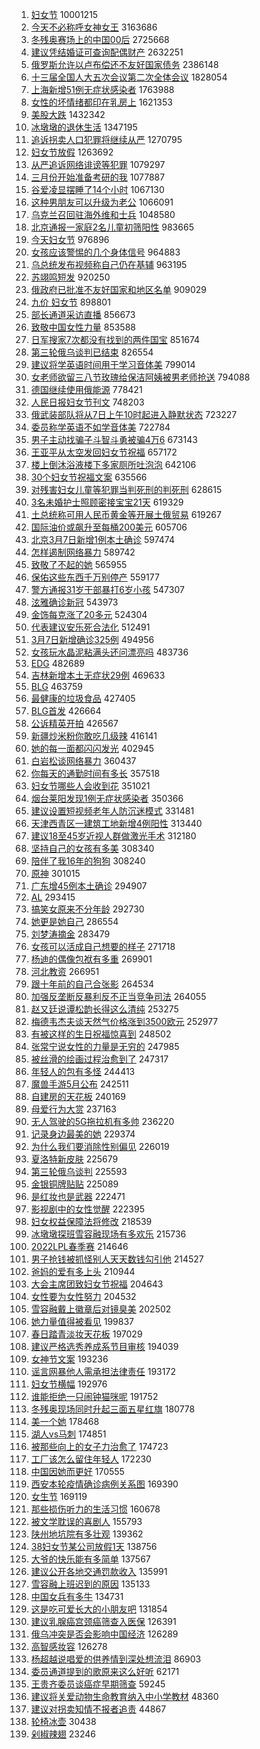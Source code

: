 1. [妇女节](https://s.weibo.com//weibo?q=%23%E5%A6%87%E5%A5%B3%E8%8A%82%23&Refer=top) 10001215
2. [今天不必称呼女神女王](https://s.weibo.com//weibo?q=%23%E4%BB%8A%E5%A4%A9%E4%B8%8D%E5%BF%85%E7%A7%B0%E5%91%BC%E5%A5%B3%E7%A5%9E%E5%A5%B3%E7%8E%8B%23&Refer=top) 3163686
3. [冬残奥赛场上的中国00后](https://s.weibo.com//weibo?q=%23%E5%86%AC%E6%AE%8B%E5%A5%A5%E8%B5%9B%E5%9C%BA%E4%B8%8A%E7%9A%84%E4%B8%AD%E5%9B%BD00%E5%90%8E%23&Refer=top) 2725668
4. [建议凭结婚证可查询配偶财产](https://s.weibo.com//weibo?q=%23%E5%BB%BA%E8%AE%AE%E5%87%AD%E7%BB%93%E5%A9%9A%E8%AF%81%E5%8F%AF%E6%9F%A5%E8%AF%A2%E9%85%8D%E5%81%B6%E8%B4%A2%E4%BA%A7%23&Refer=top) 2632251
5. [俄罗斯允许以卢布偿还不友好国家债务](https://s.weibo.com//weibo?q=%23%E4%BF%84%E7%BD%97%E6%96%AF%E5%85%81%E8%AE%B8%E4%BB%A5%E5%8D%A2%E5%B8%83%E5%81%BF%E8%BF%98%E4%B8%8D%E5%8F%8B%E5%A5%BD%E5%9B%BD%E5%AE%B6%E5%80%BA%E5%8A%A1%23&Refer=top) 2386148
6. [十三届全国人大五次会议第二次全体会议](https://s.weibo.com//weibo?q=%23%E5%8D%81%E4%B8%89%E5%B1%8A%E5%85%A8%E5%9B%BD%E4%BA%BA%E5%A4%A7%E4%BA%94%E6%AC%A1%E4%BC%9A%E8%AE%AE%E7%AC%AC%E4%BA%8C%E6%AC%A1%E5%85%A8%E4%BD%93%E4%BC%9A%E8%AE%AE%23&Refer=top) 1828054
7. [上海新增51例无症状感染者](https://s.weibo.com//weibo?q=%23%E4%B8%8A%E6%B5%B7%E6%96%B0%E5%A2%9E51%E4%BE%8B%E6%97%A0%E7%97%87%E7%8A%B6%E6%84%9F%E6%9F%93%E8%80%85%23&Refer=top) 1763988
8. [女性的坏情绪都印在乳房上](https://s.weibo.com//weibo?q=%E5%A5%B3%E6%80%A7%E7%9A%84%E5%9D%8F%E6%83%85%E7%BB%AA%E9%83%BD%E5%8D%B0%E5%9C%A8%E4%B9%B3%E6%88%BF%E4%B8%8A&Refer=top) 1621353
9. [美股大跌](https://s.weibo.com//weibo?q=%23%E7%BE%8E%E8%82%A1%E5%A4%A7%E8%B7%8C%23&Refer=top) 1432342
10. [冰墩墩的退休生活](https://s.weibo.com//weibo?q=%23%E5%86%B0%E5%A2%A9%E5%A2%A9%E7%9A%84%E9%80%80%E4%BC%91%E7%94%9F%E6%B4%BB%23&Refer=top) 1347195
11. [追诉拐卖人口犯罪将继续从严](https://s.weibo.com//weibo?q=%23%E8%BF%BD%E8%AF%89%E6%8B%90%E5%8D%96%E4%BA%BA%E5%8F%A3%E7%8A%AF%E7%BD%AA%E5%B0%86%E7%BB%A7%E7%BB%AD%E4%BB%8E%E4%B8%A5%23&Refer=top) 1270795
12. [妇女节放假](https://s.weibo.com//weibo?q=%23%E5%A6%87%E5%A5%B3%E8%8A%82%E6%94%BE%E5%81%87%23&Refer=top) 1263692
13. [从严追诉网络诽谤等犯罪](https://s.weibo.com//weibo?q=%23%E4%BB%8E%E4%B8%A5%E8%BF%BD%E8%AF%89%E7%BD%91%E7%BB%9C%E8%AF%BD%E8%B0%A4%E7%AD%89%E7%8A%AF%E7%BD%AA%23&Refer=top) 1079297
14. [三月份开始准备考研的我](https://s.weibo.com//weibo?q=%23%E4%B8%89%E6%9C%88%E4%BB%BD%E5%BC%80%E5%A7%8B%E5%87%86%E5%A4%87%E8%80%83%E7%A0%94%E7%9A%84%E6%88%91%23&Refer=top) 1077887
15. [谷爱凌显摆睡了14个小时](https://s.weibo.com//weibo?q=%23%E8%B0%B7%E7%88%B1%E5%87%8C%E6%98%BE%E6%91%86%E7%9D%A1%E4%BA%8614%E4%B8%AA%E5%B0%8F%E6%97%B6%23&Refer=top) 1067130
16. [这种男朋友可以升级为老公](https://s.weibo.com//weibo?q=%23%E8%BF%99%E7%A7%8D%E7%94%B7%E6%9C%8B%E5%8F%8B%E5%8F%AF%E4%BB%A5%E5%8D%87%E7%BA%A7%E4%B8%BA%E8%80%81%E5%85%AC%23&Refer=top) 1066091
17. [乌克兰召回驻海外维和士兵](https://s.weibo.com//weibo?q=%23%E4%B9%8C%E5%85%8B%E5%85%B0%E5%8F%AC%E5%9B%9E%E9%A9%BB%E6%B5%B7%E5%A4%96%E7%BB%B4%E5%92%8C%E5%A3%AB%E5%85%B5%23&Refer=top) 1048580
18. [北京通报一家庭2名儿童初筛阳性](https://s.weibo.com//weibo?q=%23%E5%8C%97%E4%BA%AC%E9%80%9A%E6%8A%A5%E4%B8%80%E5%AE%B6%E5%BA%AD2%E5%90%8D%E5%84%BF%E7%AB%A5%E5%88%9D%E7%AD%9B%E9%98%B3%E6%80%A7%23&Refer=top) 983665
19. [今天妇女节](https://s.weibo.com//weibo?q=%E4%BB%8A%E5%A4%A9%E5%A6%87%E5%A5%B3%E8%8A%82&Refer=top) 976896
20. [女孩应该警惕的几个身体信号](https://s.weibo.com//weibo?q=%23%E5%A5%B3%E5%AD%A9%E5%BA%94%E8%AF%A5%E8%AD%A6%E6%83%95%E7%9A%84%E5%87%A0%E4%B8%AA%E8%BA%AB%E4%BD%93%E4%BF%A1%E5%8F%B7%23&Refer=top) 964883
21. [乌总统发布视频称自己仍在基辅](https://s.weibo.com//weibo?q=%23%E4%B9%8C%E6%80%BB%E7%BB%9F%E5%8F%91%E5%B8%83%E8%A7%86%E9%A2%91%E7%A7%B0%E8%87%AA%E5%B7%B1%E4%BB%8D%E5%9C%A8%E5%9F%BA%E8%BE%85%23&Refer=top) 963195
22. [苏翊鸣短发](https://s.weibo.com//weibo?q=%23%E8%8B%8F%E7%BF%8A%E9%B8%A3%E7%9F%AD%E5%8F%91%23&Refer=top) 920250
23. [俄政府已批准不友好国家和地区名单](https://s.weibo.com//weibo?q=%23%E4%BF%84%E6%94%BF%E5%BA%9C%E5%B7%B2%E6%89%B9%E5%87%86%E4%B8%8D%E5%8F%8B%E5%A5%BD%E5%9B%BD%E5%AE%B6%E5%92%8C%E5%9C%B0%E5%8C%BA%E5%90%8D%E5%8D%95%23&Refer=top) 909029
24. [九价 妇女节](https://s.weibo.com//weibo?q=%E4%B9%9D%E4%BB%B7%20%E5%A6%87%E5%A5%B3%E8%8A%82&Refer=top) 898801
25. [部长通道采访直播](https://s.weibo.com//weibo?q=%23%E9%83%A8%E9%95%BF%E9%80%9A%E9%81%93%E9%87%87%E8%AE%BF%E7%9B%B4%E6%92%AD%23&Refer=top) 856673
26. [致敬中国女性力量](https://s.weibo.com//weibo?q=%E8%87%B4%E6%95%AC%E4%B8%AD%E5%9B%BD%E5%A5%B3%E6%80%A7%E5%8A%9B%E9%87%8F&Refer=top) 853588
27. [日军搜家7次都没有找到的两件国宝](https://s.weibo.com//weibo?q=%23%E6%97%A5%E5%86%9B%E6%90%9C%E5%AE%B67%E6%AC%A1%E9%83%BD%E6%B2%A1%E6%9C%89%E6%89%BE%E5%88%B0%E7%9A%84%E4%B8%A4%E4%BB%B6%E5%9B%BD%E5%AE%9D%23&Refer=top) 851674
28. [第三轮俄乌谈判已结束](https://s.weibo.com//weibo?q=%23%E7%AC%AC%E4%B8%89%E8%BD%AE%E4%BF%84%E4%B9%8C%E8%B0%88%E5%88%A4%E5%B7%B2%E7%BB%93%E6%9D%9F%23&Refer=top) 826554
29. [建议将学英语时间用于学习音体美](https://s.weibo.com//weibo?q=%23%E5%BB%BA%E8%AE%AE%E5%B0%86%E5%AD%A6%E8%8B%B1%E8%AF%AD%E6%97%B6%E9%97%B4%E7%94%A8%E4%BA%8E%E5%AD%A6%E4%B9%A0%E9%9F%B3%E4%BD%93%E7%BE%8E%23&Refer=top) 799014
30. [女老师欲留三八节玫瑰给保洁阿姨被男老师抢送](https://s.weibo.com//weibo?q=%23%E5%A5%B3%E8%80%81%E5%B8%88%E6%AC%B2%E7%95%99%E4%B8%89%E5%85%AB%E8%8A%82%E7%8E%AB%E7%91%B0%E7%BB%99%E4%BF%9D%E6%B4%81%E9%98%BF%E5%A7%A8%E8%A2%AB%E7%94%B7%E8%80%81%E5%B8%88%E6%8A%A2%E9%80%81%23&Refer=top) 794088
31. [德国继续使用俄能源](https://s.weibo.com//weibo?q=%23%E5%BE%B7%E5%9B%BD%E7%BB%A7%E7%BB%AD%E4%BD%BF%E7%94%A8%E4%BF%84%E8%83%BD%E6%BA%90%23&Refer=top) 778421
32. [人民日报妇女节刊文](https://s.weibo.com//weibo?q=%23%E4%BA%BA%E6%B0%91%E6%97%A5%E6%8A%A5%E5%A6%87%E5%A5%B3%E8%8A%82%E5%88%8A%E6%96%87%23&Refer=top) 748203
33. [俄武装部队将从7日上午10时起进入静默状态](https://s.weibo.com//weibo?q=%23%E4%BF%84%E6%AD%A6%E8%A3%85%E9%83%A8%E9%98%9F%E5%B0%86%E4%BB%8E7%E6%97%A5%E4%B8%8A%E5%8D%8810%E6%97%B6%E8%B5%B7%E8%BF%9B%E5%85%A5%E9%9D%99%E9%BB%98%E7%8A%B6%E6%80%81%23&Refer=top) 723227
34. [委员称学英语不如学音体美](https://s.weibo.com//weibo?q=%23%E5%A7%94%E5%91%98%E7%A7%B0%E5%AD%A6%E8%8B%B1%E8%AF%AD%E4%B8%8D%E5%A6%82%E5%AD%A6%E9%9F%B3%E4%BD%93%E7%BE%8E%23&Refer=top) 722784
35. [男子主动找骗子斗智斗勇被骗4万6](https://s.weibo.com//weibo?q=%23%E7%94%B7%E5%AD%90%E4%B8%BB%E5%8A%A8%E6%89%BE%E9%AA%97%E5%AD%90%E6%96%97%E6%99%BA%E6%96%97%E5%8B%87%E8%A2%AB%E9%AA%974%E4%B8%876%23&Refer=top) 673143
36. [王亚平从太空发回妇女节祝福](https://s.weibo.com//weibo?q=%23%E7%8E%8B%E4%BA%9A%E5%B9%B3%E4%BB%8E%E5%A4%AA%E7%A9%BA%E5%8F%91%E5%9B%9E%E5%A6%87%E5%A5%B3%E8%8A%82%E7%A5%9D%E7%A6%8F%23&Refer=top) 657172
37. [楼上倒沐浴液楼下多家厕所吐泡泡](https://s.weibo.com//weibo?q=%23%E6%A5%BC%E4%B8%8A%E5%80%92%E6%B2%90%E6%B5%B4%E6%B6%B2%E6%A5%BC%E4%B8%8B%E5%A4%9A%E5%AE%B6%E5%8E%95%E6%89%80%E5%90%90%E6%B3%A1%E6%B3%A1%23&Refer=top) 642106
38. [30个妇女节祝福文案](https://s.weibo.com//weibo?q=%2330%E4%B8%AA%E5%A6%87%E5%A5%B3%E8%8A%82%E7%A5%9D%E7%A6%8F%E6%96%87%E6%A1%88%23&Refer=top) 635566
39. [对残害妇女儿童等犯罪当判死刑的判死刑](https://s.weibo.com//weibo?q=%23%E5%AF%B9%E6%AE%8B%E5%AE%B3%E5%A6%87%E5%A5%B3%E5%84%BF%E7%AB%A5%E7%AD%89%E7%8A%AF%E7%BD%AA%E5%BD%93%E5%88%A4%E6%AD%BB%E5%88%91%E7%9A%84%E5%88%A4%E6%AD%BB%E5%88%91%23&Refer=top) 628615
40. [3名未婚护士照顾密接宝宝21天](https://s.weibo.com//weibo?q=%233%E5%90%8D%E6%9C%AA%E5%A9%9A%E6%8A%A4%E5%A3%AB%E7%85%A7%E9%A1%BE%E5%AF%86%E6%8E%A5%E5%AE%9D%E5%AE%9D21%E5%A4%A9%23&Refer=top) 619329
41. [土总统称可用人民币黄金等开展土俄贸易](https://s.weibo.com//weibo?q=%23%E5%9C%9F%E6%80%BB%E7%BB%9F%E7%A7%B0%E5%8F%AF%E7%94%A8%E4%BA%BA%E6%B0%91%E5%B8%81%E9%BB%84%E9%87%91%E7%AD%89%E5%BC%80%E5%B1%95%E5%9C%9F%E4%BF%84%E8%B4%B8%E6%98%93%23&Refer=top) 619267
42. [国际油价或飙升至每桶200美元](https://s.weibo.com//weibo?q=%23%E5%9B%BD%E9%99%85%E6%B2%B9%E4%BB%B7%E6%88%96%E9%A3%99%E5%8D%87%E8%87%B3%E6%AF%8F%E6%A1%B6200%E7%BE%8E%E5%85%83%23&Refer=top) 605706
43. [北京3月7日新增1例本土确诊](https://s.weibo.com//weibo?q=%23%E5%8C%97%E4%BA%AC3%E6%9C%887%E6%97%A5%E6%96%B0%E5%A2%9E1%E4%BE%8B%E6%9C%AC%E5%9C%9F%E7%A1%AE%E8%AF%8A%23&Refer=top) 597474
44. [怎样遏制网络暴力](https://s.weibo.com//weibo?q=%23%E6%80%8E%E6%A0%B7%E9%81%8F%E5%88%B6%E7%BD%91%E7%BB%9C%E6%9A%B4%E5%8A%9B%23&Refer=top) 589742
45. [致敬了不起的她](https://s.weibo.com//weibo?q=%23%E8%87%B4%E6%95%AC%E4%BA%86%E4%B8%8D%E8%B5%B7%E7%9A%84%E5%A5%B9%23&Refer=top) 565955
46. [保佑这些东西千万别停产](https://s.weibo.com//weibo?q=%E4%BF%9D%E4%BD%91%E8%BF%99%E4%BA%9B%E4%B8%9C%E8%A5%BF%E5%8D%83%E4%B8%87%E5%88%AB%E5%81%9C%E4%BA%A7&Refer=top) 559177
47. [警方通报31岁干部暴打6岁小孩](https://s.weibo.com//weibo?q=%23%E8%AD%A6%E6%96%B9%E9%80%9A%E6%8A%A531%E5%B2%81%E5%B9%B2%E9%83%A8%E6%9A%B4%E6%89%936%E5%B2%81%E5%B0%8F%E5%AD%A9%23&Refer=top) 547307
48. [泫雅确诊新冠](https://s.weibo.com//weibo?q=%23%E6%B3%AB%E9%9B%85%E7%A1%AE%E8%AF%8A%E6%96%B0%E5%86%A0%23&Refer=top) 543973
49. [金饰每克涨了20多元](https://s.weibo.com//weibo?q=%23%E9%87%91%E9%A5%B0%E6%AF%8F%E5%85%8B%E6%B6%A8%E4%BA%8620%E5%A4%9A%E5%85%83%23&Refer=top) 524304
50. [代表建议安乐死合法化](https://s.weibo.com//weibo?q=%23%E4%BB%A3%E8%A1%A8%E5%BB%BA%E8%AE%AE%E5%AE%89%E4%B9%90%E6%AD%BB%E5%90%88%E6%B3%95%E5%8C%96%23&Refer=top) 512491
51. [3月7日新增确诊325例](https://s.weibo.com//weibo?q=%233%E6%9C%887%E6%97%A5%E6%96%B0%E5%A2%9E%E7%A1%AE%E8%AF%8A325%E4%BE%8B%23&Refer=top) 494956
52. [女孩玩水晶泥粘满头还问漂亮吗](https://s.weibo.com//weibo?q=%23%E5%A5%B3%E5%AD%A9%E7%8E%A9%E6%B0%B4%E6%99%B6%E6%B3%A5%E7%B2%98%E6%BB%A1%E5%A4%B4%E8%BF%98%E9%97%AE%E6%BC%82%E4%BA%AE%E5%90%97%23&Refer=top) 483736
53. [EDG](https://s.weibo.com//weibo?q=%23EDG%23&Refer=top) 482689
54. [吉林新增本土无症状29例](https://s.weibo.com//weibo?q=%23%E5%90%89%E6%9E%97%E6%96%B0%E5%A2%9E%E6%9C%AC%E5%9C%9F%E6%97%A0%E7%97%87%E7%8A%B629%E4%BE%8B%23&Refer=top) 469633
55. [BLG](https://s.weibo.com//weibo?q=%23BLG%23&Refer=top) 463759
56. [最健康的垃圾食品](https://s.weibo.com//weibo?q=%23%E6%9C%80%E5%81%A5%E5%BA%B7%E7%9A%84%E5%9E%83%E5%9C%BE%E9%A3%9F%E5%93%81%23&Refer=top) 427405
57. [BLG首发](https://s.weibo.com//weibo?q=%23BLG%E9%A6%96%E5%8F%91%23&Refer=top) 426664
58. [公诉精英开拍](https://s.weibo.com//weibo?q=%23%E5%85%AC%E8%AF%89%E7%B2%BE%E8%8B%B1%E5%BC%80%E6%8B%8D%23&Refer=top) 426567
59. [新疆炒米粉你敢吃几级辣](https://s.weibo.com//weibo?q=%23%E6%96%B0%E7%96%86%E7%82%92%E7%B1%B3%E7%B2%89%E4%BD%A0%E6%95%A2%E5%90%83%E5%87%A0%E7%BA%A7%E8%BE%A3%23&Refer=top) 416141
60. [她的每一面都闪闪发光](https://s.weibo.com//weibo?q=%23%E5%A5%B9%E7%9A%84%E6%AF%8F%E4%B8%80%E9%9D%A2%E9%83%BD%E9%97%AA%E9%97%AA%E5%8F%91%E5%85%89%23&Refer=top) 402945
61. [白岩松谈网络暴力](https://s.weibo.com//weibo?q=%23%E7%99%BD%E5%B2%A9%E6%9D%BE%E8%B0%88%E7%BD%91%E7%BB%9C%E6%9A%B4%E5%8A%9B%23&Refer=top) 360437
62. [你每天的通勤时间有多长](https://s.weibo.com//weibo?q=%23%E4%BD%A0%E6%AF%8F%E5%A4%A9%E7%9A%84%E9%80%9A%E5%8B%A4%E6%97%B6%E9%97%B4%E6%9C%89%E5%A4%9A%E9%95%BF%23&Refer=top) 357518
63. [妇女节哪些人会收到花](https://s.weibo.com//weibo?q=%E5%A6%87%E5%A5%B3%E8%8A%82%E5%93%AA%E4%BA%9B%E4%BA%BA%E4%BC%9A%E6%94%B6%E5%88%B0%E8%8A%B1&Refer=top) 351021
64. [烟台莱阳发现1例无症状感染者](https://s.weibo.com//weibo?q=%23%E7%83%9F%E5%8F%B0%E8%8E%B1%E9%98%B3%E5%8F%91%E7%8E%B01%E4%BE%8B%E6%97%A0%E7%97%87%E7%8A%B6%E6%84%9F%E6%9F%93%E8%80%85%23&Refer=top) 350366
65. [建议设置短视频老年人防沉迷模式](https://s.weibo.com//weibo?q=%23%E5%BB%BA%E8%AE%AE%E8%AE%BE%E7%BD%AE%E7%9F%AD%E8%A7%86%E9%A2%91%E8%80%81%E5%B9%B4%E4%BA%BA%E9%98%B2%E6%B2%89%E8%BF%B7%E6%A8%A1%E5%BC%8F%23&Refer=top) 331481
66. [天津西青区一建筑工地新增4例阳性](https://s.weibo.com//weibo?q=%23%E5%A4%A9%E6%B4%A5%E8%A5%BF%E9%9D%92%E5%8C%BA%E4%B8%80%E5%BB%BA%E7%AD%91%E5%B7%A5%E5%9C%B0%E6%96%B0%E5%A2%9E4%E4%BE%8B%E9%98%B3%E6%80%A7%23&Refer=top) 313440
67. [建议18至45岁近视人群做激光手术](https://s.weibo.com//weibo?q=%23%E5%BB%BA%E8%AE%AE18%E8%87%B345%E5%B2%81%E8%BF%91%E8%A7%86%E4%BA%BA%E7%BE%A4%E5%81%9A%E6%BF%80%E5%85%89%E6%89%8B%E6%9C%AF%23&Refer=top) 312180
68. [坚持自己的女孩有多美](https://s.weibo.com//weibo?q=%23%E5%9D%9A%E6%8C%81%E8%87%AA%E5%B7%B1%E7%9A%84%E5%A5%B3%E5%AD%A9%E6%9C%89%E5%A4%9A%E7%BE%8E%23&Refer=top) 308340
69. [陪伴了我16年的狗狗](https://s.weibo.com//weibo?q=%E9%99%AA%E4%BC%B4%E4%BA%86%E6%88%9116%E5%B9%B4%E7%9A%84%E7%8B%97%E7%8B%97&Refer=top) 308240
70. [原神](https://s.weibo.com//weibo?q=%E5%8E%9F%E7%A5%9E&Refer=top) 301015
71. [广东增45例本土确诊](https://s.weibo.com//weibo?q=%23%E5%B9%BF%E4%B8%9C%E5%A2%9E45%E4%BE%8B%E6%9C%AC%E5%9C%9F%E7%A1%AE%E8%AF%8A%23&Refer=top) 294907
72. [AL](https://s.weibo.com//weibo?q=AL&Refer=top) 293415
73. [搞笑女原来不分年龄](https://s.weibo.com//weibo?q=%23%E6%90%9E%E7%AC%91%E5%A5%B3%E5%8E%9F%E6%9D%A5%E4%B8%8D%E5%88%86%E5%B9%B4%E9%BE%84%23&Refer=top) 292730
74. [她更是她自己](https://s.weibo.com//weibo?q=%23%E5%A5%B9%E6%9B%B4%E6%98%AF%E5%A5%B9%E8%87%AA%E5%B7%B1%23&Refer=top) 286554
75. [刘梦涛摘金](https://s.weibo.com//weibo?q=%23%E5%88%98%E6%A2%A6%E6%B6%9B%E6%91%98%E9%87%91%23&Refer=top) 283479
76. [女孩可以活成自己想要的样子](https://s.weibo.com//weibo?q=%E5%A5%B3%E5%AD%A9%E5%8F%AF%E4%BB%A5%E6%B4%BB%E6%88%90%E8%87%AA%E5%B7%B1%E6%83%B3%E8%A6%81%E7%9A%84%E6%A0%B7%E5%AD%90&Refer=top) 271718
77. [杨迪的偶像包袱有多重](https://s.weibo.com//weibo?q=%23%E6%9D%A8%E8%BF%AA%E7%9A%84%E5%81%B6%E5%83%8F%E5%8C%85%E8%A2%B1%E6%9C%89%E5%A4%9A%E9%87%8D%23&Refer=top) 269901
78. [河北教资](https://s.weibo.com//weibo?q=%E6%B2%B3%E5%8C%97%E6%95%99%E8%B5%84&Refer=top) 266951
79. [跟十年前的自己合张影](https://s.weibo.com//weibo?q=%E8%B7%9F%E5%8D%81%E5%B9%B4%E5%89%8D%E7%9A%84%E8%87%AA%E5%B7%B1%E5%90%88%E5%BC%A0%E5%BD%B1&Refer=top) 264534
80. [加强反垄断反暴利反不正当竞争司法](https://s.weibo.com//weibo?q=%23%E5%8A%A0%E5%BC%BA%E5%8F%8D%E5%9E%84%E6%96%AD%E5%8F%8D%E6%9A%B4%E5%88%A9%E5%8F%8D%E4%B8%8D%E6%AD%A3%E5%BD%93%E7%AB%9E%E4%BA%89%E5%8F%B8%E6%B3%95%23&Refer=top) 264055
81. [赵又廷说谭松韵长得这么清纯](https://s.weibo.com//weibo?q=%23%E8%B5%B5%E5%8F%88%E5%BB%B7%E8%AF%B4%E8%B0%AD%E6%9D%BE%E9%9F%B5%E9%95%BF%E5%BE%97%E8%BF%99%E4%B9%88%E6%B8%85%E7%BA%AF%23&Refer=top) 253275
82. [梅德韦杰夫谈天然气价格涨到3500欧元](https://s.weibo.com//weibo?q=%23%E6%A2%85%E5%BE%B7%E9%9F%A6%E6%9D%B0%E5%A4%AB%E8%B0%88%E5%A4%A9%E7%84%B6%E6%B0%94%E4%BB%B7%E6%A0%BC%E6%B6%A8%E5%88%B03500%E6%AC%A7%E5%85%83%23&Refer=top) 252977
83. [有被这样的生日祝福惊喜到](https://s.weibo.com//weibo?q=%E6%9C%89%E8%A2%AB%E8%BF%99%E6%A0%B7%E7%9A%84%E7%94%9F%E6%97%A5%E7%A5%9D%E7%A6%8F%E6%83%8A%E5%96%9C%E5%88%B0&Refer=top) 248502
84. [张常宁说女性的力量是无穷的](https://s.weibo.com//weibo?q=%23%E5%BC%A0%E5%B8%B8%E5%AE%81%E8%AF%B4%E5%A5%B3%E6%80%A7%E7%9A%84%E5%8A%9B%E9%87%8F%E6%98%AF%E6%97%A0%E7%A9%B7%E7%9A%84%23&Refer=top) 247985
85. [被丝滑的绘画过程治愈到了](https://s.weibo.com//weibo?q=%E8%A2%AB%E4%B8%9D%E6%BB%91%E7%9A%84%E7%BB%98%E7%94%BB%E8%BF%87%E7%A8%8B%E6%B2%BB%E6%84%88%E5%88%B0%E4%BA%86&Refer=top) 247317
86. [年轻人的包有多怪](https://s.weibo.com//weibo?q=%23%E5%B9%B4%E8%BD%BB%E4%BA%BA%E7%9A%84%E5%8C%85%E6%9C%89%E5%A4%9A%E6%80%AA%23&Refer=top) 244413
87. [魔兽手游5月公布](https://s.weibo.com//weibo?q=%23%E9%AD%94%E5%85%BD%E6%89%8B%E6%B8%B85%E6%9C%88%E5%85%AC%E5%B8%83%23&Refer=top) 242511
88. [自建房的天花板](https://s.weibo.com//weibo?q=%23%E8%87%AA%E5%BB%BA%E6%88%BF%E7%9A%84%E5%A4%A9%E8%8A%B1%E6%9D%BF%23&Refer=top) 240169
89. [母爱行为大赏](https://s.weibo.com//weibo?q=%E6%AF%8D%E7%88%B1%E8%A1%8C%E4%B8%BA%E5%A4%A7%E8%B5%8F&Refer=top) 237163
90. [无人驾驶的5G拖拉机有多帅](https://s.weibo.com//weibo?q=%23%E6%97%A0%E4%BA%BA%E9%A9%BE%E9%A9%B6%E7%9A%845G%E6%8B%96%E6%8B%89%E6%9C%BA%E6%9C%89%E5%A4%9A%E5%B8%85%23&Refer=top) 236220
91. [记录身边最美的她](https://s.weibo.com//weibo?q=%23%E8%AE%B0%E5%BD%95%E8%BA%AB%E8%BE%B9%E6%9C%80%E7%BE%8E%E7%9A%84%E5%A5%B9%23&Refer=top) 229374
92. [为什么我们要消除性别偏见](https://s.weibo.com//weibo?q=%E4%B8%BA%E4%BB%80%E4%B9%88%E6%88%91%E4%BB%AC%E8%A6%81%E6%B6%88%E9%99%A4%E6%80%A7%E5%88%AB%E5%81%8F%E8%A7%81&Refer=top) 226019
93. [夏洛特新皮肤](https://s.weibo.com//weibo?q=%23%E5%A4%8F%E6%B4%9B%E7%89%B9%E6%96%B0%E7%9A%AE%E8%82%A4%23&Refer=top) 225679
94. [第三轮俄乌谈判](https://s.weibo.com//weibo?q=%23%E7%AC%AC%E4%B8%89%E8%BD%AE%E4%BF%84%E4%B9%8C%E8%B0%88%E5%88%A4%23&Refer=top) 225593
95. [金银铜牌贴贴](https://s.weibo.com//weibo?q=%23%E9%87%91%E9%93%B6%E9%93%9C%E7%89%8C%E8%B4%B4%E8%B4%B4%23&Refer=top) 225089
96. [是红妆也是武器](https://s.weibo.com//weibo?q=%E6%98%AF%E7%BA%A2%E5%A6%86%E4%B9%9F%E6%98%AF%E6%AD%A6%E5%99%A8&Refer=top) 222471
97. [影视剧中的女性觉醒](https://s.weibo.com//weibo?q=%23%E5%BD%B1%E8%A7%86%E5%89%A7%E4%B8%AD%E7%9A%84%E5%A5%B3%E6%80%A7%E8%A7%89%E9%86%92%23&Refer=top) 222395
98. [妇女权益保障法将修改](https://s.weibo.com//weibo?q=%23%E5%A6%87%E5%A5%B3%E6%9D%83%E7%9B%8A%E4%BF%9D%E9%9A%9C%E6%B3%95%E5%B0%86%E4%BF%AE%E6%94%B9%23&Refer=top) 218539
99. [冰墩墩探班雪容融现场有多欢乐](https://s.weibo.com//weibo?q=%23%E5%86%B0%E5%A2%A9%E5%A2%A9%E6%8E%A2%E7%8F%AD%E9%9B%AA%E5%AE%B9%E8%9E%8D%E7%8E%B0%E5%9C%BA%E6%9C%89%E5%A4%9A%E6%AC%A2%E4%B9%90%23&Refer=top) 215736
100. [2022LPL春季赛](https://s.weibo.com//weibo?q=2022LPL%E6%98%A5%E5%AD%A3%E8%B5%9B&Refer=top) 214646
101. [男子抢钱被抓怪别人天天数钱勾引他](https://s.weibo.com//weibo?q=%23%E7%94%B7%E5%AD%90%E6%8A%A2%E9%92%B1%E8%A2%AB%E6%8A%93%E6%80%AA%E5%88%AB%E4%BA%BA%E5%A4%A9%E5%A4%A9%E6%95%B0%E9%92%B1%E5%8B%BE%E5%BC%95%E4%BB%96%23&Refer=top) 214527
102. [爸妈的爱有多上头](https://s.weibo.com//weibo?q=%E7%88%B8%E5%A6%88%E7%9A%84%E7%88%B1%E6%9C%89%E5%A4%9A%E4%B8%8A%E5%A4%B4&Refer=top) 210944
103. [大会主席团致妇女节祝福](https://s.weibo.com//weibo?q=%23%E5%A4%A7%E4%BC%9A%E4%B8%BB%E5%B8%AD%E5%9B%A2%E8%87%B4%E5%A6%87%E5%A5%B3%E8%8A%82%E7%A5%9D%E7%A6%8F%23&Refer=top) 204643
104. [女性要为女性努力](https://s.weibo.com//weibo?q=%23%E5%A5%B3%E6%80%A7%E8%A6%81%E4%B8%BA%E5%A5%B3%E6%80%A7%E5%8A%AA%E5%8A%9B%23&Refer=top) 204532
105. [雪容融戴上徽章后对镜臭美](https://s.weibo.com//weibo?q=%23%E9%9B%AA%E5%AE%B9%E8%9E%8D%E6%88%B4%E4%B8%8A%E5%BE%BD%E7%AB%A0%E5%90%8E%E5%AF%B9%E9%95%9C%E8%87%AD%E7%BE%8E%23&Refer=top) 202502
106. [她力量值得被看见](https://s.weibo.com//weibo?q=%23%E5%A5%B9%E5%8A%9B%E9%87%8F%E5%80%BC%E5%BE%97%E8%A2%AB%E7%9C%8B%E8%A7%81%23&Refer=top) 199837
107. [春日踏青淡妆天花板](https://s.weibo.com//weibo?q=%E6%98%A5%E6%97%A5%E8%B8%8F%E9%9D%92%E6%B7%A1%E5%A6%86%E5%A4%A9%E8%8A%B1%E6%9D%BF&Refer=top) 197029
108. [建议严格选秀养成系节目审核](https://s.weibo.com//weibo?q=%23%E5%BB%BA%E8%AE%AE%E4%B8%A5%E6%A0%BC%E9%80%89%E7%A7%80%E5%85%BB%E6%88%90%E7%B3%BB%E8%8A%82%E7%9B%AE%E5%AE%A1%E6%A0%B8%23&Refer=top) 194039
109. [女神节文案](https://s.weibo.com//weibo?q=%E5%A5%B3%E7%A5%9E%E8%8A%82%E6%96%87%E6%A1%88&Refer=top) 193236
110. [谣言网暴他人需承担法律责任](https://s.weibo.com//weibo?q=%23%E8%B0%A3%E8%A8%80%E7%BD%91%E6%9A%B4%E4%BB%96%E4%BA%BA%E9%9C%80%E6%89%BF%E6%8B%85%E6%B3%95%E5%BE%8B%E8%B4%A3%E4%BB%BB%23&Refer=top) 193172
111. [妇女节横幅](https://s.weibo.com//weibo?q=%E5%A6%87%E5%A5%B3%E8%8A%82%E6%A8%AA%E5%B9%85&Refer=top) 192976
112. [谁能拒绝一只闹钟猫咪呢](https://s.weibo.com//weibo?q=%23%E8%B0%81%E8%83%BD%E6%8B%92%E7%BB%9D%E4%B8%80%E5%8F%AA%E9%97%B9%E9%92%9F%E7%8C%AB%E5%92%AA%E5%91%A2%23&Refer=top) 191752
113. [冬残奥现场同时升起三面五星红旗](https://s.weibo.com//weibo?q=%23%E5%86%AC%E6%AE%8B%E5%A5%A5%E7%8E%B0%E5%9C%BA%E5%90%8C%E6%97%B6%E5%8D%87%E8%B5%B7%E4%B8%89%E9%9D%A2%E4%BA%94%E6%98%9F%E7%BA%A2%E6%97%97%23&Refer=top) 180778
114. [美一个她](https://s.weibo.com//weibo?q=%23%E7%BE%8E%E4%B8%80%E4%B8%AA%E5%A5%B9%23&Refer=top) 178468
115. [湖人vs马刺](https://s.weibo.com//weibo?q=%23%E6%B9%96%E4%BA%BAvs%E9%A9%AC%E5%88%BA%23&Refer=top) 174851
116. [被那些向上的女子力治愈了](https://s.weibo.com//weibo?q=%23%E8%A2%AB%E9%82%A3%E4%BA%9B%E5%90%91%E4%B8%8A%E7%9A%84%E5%A5%B3%E5%AD%90%E5%8A%9B%E6%B2%BB%E6%84%88%E4%BA%86%23&Refer=top) 174723
117. [工厂该怎么留住年轻人](https://s.weibo.com//weibo?q=%23%E5%B7%A5%E5%8E%82%E8%AF%A5%E6%80%8E%E4%B9%88%E7%95%99%E4%BD%8F%E5%B9%B4%E8%BD%BB%E4%BA%BA%23&Refer=top) 172230
118. [中国因她而更好](https://s.weibo.com//weibo?q=%23%E4%B8%AD%E5%9B%BD%E5%9B%A0%E5%A5%B9%E8%80%8C%E6%9B%B4%E5%A5%BD%23&Refer=top) 170555
119. [西安本轮疫情确诊病例关系图](https://s.weibo.com//weibo?q=%23%E8%A5%BF%E5%AE%89%E6%9C%AC%E8%BD%AE%E7%96%AB%E6%83%85%E7%A1%AE%E8%AF%8A%E7%97%85%E4%BE%8B%E5%85%B3%E7%B3%BB%E5%9B%BE%23&Refer=top) 169390
120. [女生节](https://s.weibo.com//weibo?q=%E5%A5%B3%E7%94%9F%E8%8A%82&Refer=top) 169119
121. [那些损伤听力的生活习惯](https://s.weibo.com//weibo?q=%23%E9%82%A3%E4%BA%9B%E6%8D%9F%E4%BC%A4%E5%90%AC%E5%8A%9B%E7%9A%84%E7%94%9F%E6%B4%BB%E4%B9%A0%E6%83%AF%23&Refer=top) 160678
122. [被文学耽误的喜剧人](https://s.weibo.com//weibo?q=%23%E8%A2%AB%E6%96%87%E5%AD%A6%E8%80%BD%E8%AF%AF%E7%9A%84%E5%96%9C%E5%89%A7%E4%BA%BA%23&Refer=top) 155793
123. [陕州地坑院有多壮观](https://s.weibo.com//weibo?q=%23%E9%99%95%E5%B7%9E%E5%9C%B0%E5%9D%91%E9%99%A2%E6%9C%89%E5%A4%9A%E5%A3%AE%E8%A7%82%23&Refer=top) 139362
124. [38妇女节某公司放假1天](https://s.weibo.com//weibo?q=%2338%E5%A6%87%E5%A5%B3%E8%8A%82%E6%9F%90%E5%85%AC%E5%8F%B8%E6%94%BE%E5%81%871%E5%A4%A9%23&Refer=top) 138756
125. [大爷的快乐能有多简单](https://s.weibo.com//weibo?q=%23%E5%A4%A7%E7%88%B7%E7%9A%84%E5%BF%AB%E4%B9%90%E8%83%BD%E6%9C%89%E5%A4%9A%E7%AE%80%E5%8D%95%23&Refer=top) 137567
126. [建议公开各地交通罚款收入](https://s.weibo.com//weibo?q=%23%E5%BB%BA%E8%AE%AE%E5%85%AC%E5%BC%80%E5%90%84%E5%9C%B0%E4%BA%A4%E9%80%9A%E7%BD%9A%E6%AC%BE%E6%94%B6%E5%85%A5%23&Refer=top) 135991
127. [雪容融上班迟到的原因](https://s.weibo.com//weibo?q=%23%E9%9B%AA%E5%AE%B9%E8%9E%8D%E4%B8%8A%E7%8F%AD%E8%BF%9F%E5%88%B0%E7%9A%84%E5%8E%9F%E5%9B%A0%23&Refer=top) 135133
128. [中国女兵有多牛](https://s.weibo.com//weibo?q=%23%E4%B8%AD%E5%9B%BD%E5%A5%B3%E5%85%B5%E6%9C%89%E5%A4%9A%E7%89%9B%23&Refer=top) 134731
129. [这是吃可爱长大的小朋友吧](https://s.weibo.com//weibo?q=%23%E8%BF%99%E6%98%AF%E5%90%83%E5%8F%AF%E7%88%B1%E9%95%BF%E5%A4%A7%E7%9A%84%E5%B0%8F%E6%9C%8B%E5%8F%8B%E5%90%A7%23&Refer=top) 131854
130. [建议乳腺癌宫颈癌筛查入医保](https://s.weibo.com//weibo?q=%23%E5%BB%BA%E8%AE%AE%E4%B9%B3%E8%85%BA%E7%99%8C%E5%AE%AB%E9%A2%88%E7%99%8C%E7%AD%9B%E6%9F%A5%E5%85%A5%E5%8C%BB%E4%BF%9D%23&Refer=top) 126391
131. [俄乌冲突是否会影响中国经济](https://s.weibo.com//weibo?q=%23%E4%BF%84%E4%B9%8C%E5%86%B2%E7%AA%81%E6%98%AF%E5%90%A6%E4%BC%9A%E5%BD%B1%E5%93%8D%E4%B8%AD%E5%9B%BD%E7%BB%8F%E6%B5%8E%23&Refer=top) 126289
132. [高智感妆容](https://s.weibo.com//weibo?q=%E9%AB%98%E6%99%BA%E6%84%9F%E5%A6%86%E5%AE%B9&Refer=top) 126278
133. [杨超越说唱爱的供养情到深处想流泪](https://s.weibo.com//weibo?q=%23%E6%9D%A8%E8%B6%85%E8%B6%8A%E8%AF%B4%E5%94%B1%E7%88%B1%E7%9A%84%E4%BE%9B%E5%85%BB%E6%83%85%E5%88%B0%E6%B7%B1%E5%A4%84%E6%83%B3%E6%B5%81%E6%B3%AA%23&Refer=top) 86903
134. [委员通道提到的歌原来这么好听](https://s.weibo.com//weibo?q=%23%E5%A7%94%E5%91%98%E9%80%9A%E9%81%93%E6%8F%90%E5%88%B0%E7%9A%84%E6%AD%8C%E5%8E%9F%E6%9D%A5%E8%BF%99%E4%B9%88%E5%A5%BD%E5%90%AC%23&Refer=top) 62171
135. [王贵齐委员谈癌症早期筛查](https://s.weibo.com//weibo?q=%23%E7%8E%8B%E8%B4%B5%E9%BD%90%E5%A7%94%E5%91%98%E8%B0%88%E7%99%8C%E7%97%87%E6%97%A9%E6%9C%9F%E7%AD%9B%E6%9F%A5%23&Refer=top) 59245
136. [建议将关爱动物生命教育纳入中小学教材](https://s.weibo.com//weibo?q=%23%E5%BB%BA%E8%AE%AE%E5%B0%86%E5%85%B3%E7%88%B1%E5%8A%A8%E7%89%A9%E7%94%9F%E5%91%BD%E6%95%99%E8%82%B2%E7%BA%B3%E5%85%A5%E4%B8%AD%E5%B0%8F%E5%AD%A6%E6%95%99%E6%9D%90%23&Refer=top) 48360
137. [建议对拐卖知情不报者追责](https://s.weibo.com//weibo?q=%23%E5%BB%BA%E8%AE%AE%E5%AF%B9%E6%8B%90%E5%8D%96%E7%9F%A5%E6%83%85%E4%B8%8D%E6%8A%A5%E8%80%85%E8%BF%BD%E8%B4%A3%23&Refer=top) 44867
138. [轮椅冰壶](https://s.weibo.com//weibo?q=%E8%BD%AE%E6%A4%85%E5%86%B0%E5%A3%B6&Refer=top) 30438
139. [剁椒辣翅](https://s.weibo.com//weibo?q=%23%E5%89%81%E6%A4%92%E8%BE%A3%E7%BF%85%23&Refer=top) 23246
